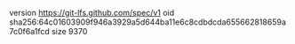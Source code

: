 version https://git-lfs.github.com/spec/v1
oid sha256:64c01603909f946a3929a5d644ba11e6c8cdbdcda655662818659a7c0f6a1fcd
size 9370
